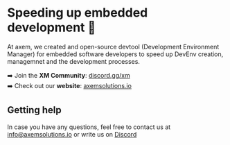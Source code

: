 # Speeding up embedded development 🚀

At axem, we created and open-source devtool (Development Environment Manager) for embedded software developers to speed up DevEnv creation, managemnet and the development processes.

➡️ Join the **XM Community**: [discord.gg/xm](https://discord.com/invite/Nv6hSzXruK)<br>
➡️ Check out our **website**: [axemsolutions.io](https://axemsolutions.io/)

## Getting help
In case you have any questions, feel free to contact us at 
info@axemsolutions.io or write us on [Discord](https://discord.com/invite/Nv6hSzXruK)<br>

